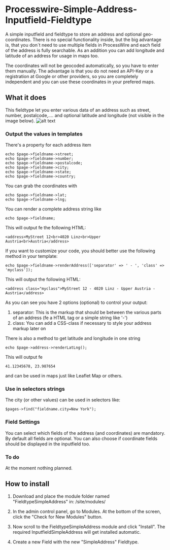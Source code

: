 # Processwire-Simple-Address-Inputfield-Fieldtype
A simple inputfield and fieldtype to store an address and optional geo-coordinates.
There is no special functionality inside, but the big advantage is, that you don´t need to use multiple fields in ProcessWire and each field of the address is fully searchable. 
As an addition you can add longitude and latitude of an address for usage in maps too. 

The coordinates will not be geocoded automatically, so you have to enter them manually. The advantage is that you do not need an API-Key or a registration at Google or other providers, so you are completely independent and you can use these coordinates in your prefered maps.

## What it does

This fieldtype let you enter various data of an address such as street, number, postalcode,.... and optional latitude and longitude (not visible in the image below).
![alt text](https://github.com/juergenweb/Processwire-Simple-Address-Inputfield-Fieldtype/blob/master/SimpleAddress.png?raw=true)

### Output the values in templates

There's a property for each address item

```
echo $page->fieldname->street;
echo $page->fieldname->number;
echo $page->fieldname->postalcode;
echo $page->fieldname->city;
echo $page->fieldname->state;
echo $page->fieldname->country;
```
You can grab the coordinates with
```
echo $page->fieldname->lat;
echo $page->fieldname->lng;
```

You can render a complete address string like

```
echo $page->fieldname;
```

This will output fe the following HTML:

```
<address>MyStreet 12<br>4020 Linz<br>Upper Austria<br>Austria</address>
```

If you want to customize your code, you should better use the following method in your template:

```
echo $page->fieldname->renderAddress(['separator' => ' - ', 'class' => 'myclass']);
```

This will output the following HTML:

```
<address class="myclass">MyStreet 12 - 4020 Linz - Upper Austria - Austria</address>
```
As you can see you have 2 options (optional) to control your output:

1. separator: This is the markup that should be between the various parts of an address (fe a HTML tag or a simple string like '-')
2. class: You can add a CSS-class if necessary to style your address markup later on

There is also a method to get latitude and longitude in one string

```
echo $page->address->renderLatLng();
```

This will output fe 

```
41.12345678, 23.987654
```
and can be used in maps just like Leaflet Map or others.


### Use in selectors strings

The city (or other values) can be used in selectors like:

`$pages->find("fieldname.city=New York");`

### Field Settings

You can select which fields of the address (and coordinates) are mandatory. By default all fields are optional.
You can also choose if coordinate fields should be displayed in the inputfield too.


### To do

At the moment nothing planned.

## How to install

1. Download and place the module folder named "FieldtypeSimpleAddress" in:
/site/modules/

2. In the admin control panel, go to Modules. At the bottom of the
screen, click the "Check for New Modules" button.

3. Now scroll to the FieldtypeSimpleAddress module and click "Install". The required InputfieldSimpleAddress will get installed automatic.

4. Create a new Field with the new "SimpleAddress" Fieldtype.

